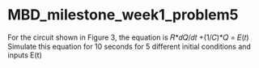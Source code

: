 # MBD_milestone_week1_problem5
For the circuit shown in Figure 3, the equation is 𝑅*𝑑𝑄/𝑑𝑡 +(1/𝐶)*𝑄 = 𝐸(𝑡)
Simulate this equation for 10 seconds for 5 different initial conditions and inputs E(t)
